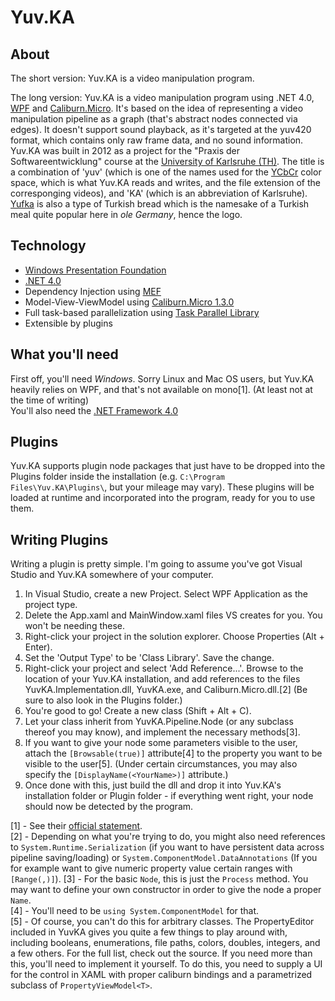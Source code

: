Yuv.KA
======

About
-----

The short version: Yuv.KA is a video manipulation program.

The long version: Yuv.KA is a video manipulation program using .NET 4.0, [WPF](http://en.wikipedia.org/wiki/Windows_Presentation_Foundation) and [Caliburn.Micro](http://caliburnmicro.codeplex.com/). It's based on the idea of representing a video manipulation pipeline as a graph (that's abstract nodes connected via edges). It doesn't support sound playback, as it's targeted at the yuv420 format, which contains only raw frame data, and no sound information. Yuv.KA was built in 2012 as a project for the "Praxis der Softwareentwicklung" course at the [University of Karlsruhe (TH)](http://kit.edu). The title is a combination of 'yuv' (which is one of the names used for the [YCbCr](http://en.wikipedia.org/wiki/YCbCr) color space, which is what Yuv.KA reads and writes, and the file extension of the corresponging videos), and 'KA' (which is an abbreviation of Karlsruhe). [Yufka](http://en.wikipedia.org/wiki/Yufka) is also a type of Turkish bread which is the namesake of a Turkish meal quite popular here in *ole Germany*, hence the logo.

Technology
----------

 * [Windows Presentation Foundation](http://msdn.microsoft.com/en-us/library/aa970268.aspx)
 * [.NET 4.0](http://www.microsoft.com/download/en/details.aspx?id=17718)
 * Dependency Injection using [MEF](http://msdn.microsoft.com/en-us/library/dd460648.aspx)
 * Model-View-ViewModel using [Caliburn.Micro 1.3.0](http://caliburnmicro.codeplex.com)
 * Full task-based parallelization using [Task Parallel Library](http://msdn.microsoft.com/en-us/library/dd460717.aspx)
 * Extensible by plugins


What you'll need
----------------

First off, you'll need *Windows*. Sorry Linux and Mac OS users, but Yuv.KA heavily relies on WPF, and that's not available on mono[1]. (At least not at the time of writing)  
You'll also need the [.NET Framework 4.0](http://www.microsoft.com/net)

Plugins
-------

Yuv.KA supports plugin node packages that just have to be dropped into the Plugins folder inside the installation (e.g. `C:\Program Files\Yuv.KA\Plugins\`, but your mileage may vary). These plugins will be loaded at runtime and incorporated into the program, ready for you to use them.

Writing Plugins
---------------

Writing a plugin is pretty simple. I'm going to assume you've got Visual Studio and Yuv.KA somewhere of your computer.

 1. In Visual Studio, create a new Project. Select WPF Application as the project type.
 2. Delete the App.xaml and MainWindow.xaml files VS creates for you. You won't be needing these.
 3. Right-click your project in the solution explorer. Choose Properties (Alt + Enter).
 4. Set the 'Output Type' to be 'Class Library'. Save the change.
 5. Right-click your project and select 'Add Reference...'. Browse to the location of your Yuv.KA installation, and add references to the files YuvKA.Implementation.dll, YuvKA.exe, and Caliburn.Micro.dll.[2] (Be sure to also look in the Plugins folder.)
 6. You're good to go! Create a new class (Shift + Alt + C).
 7. Let your class inherit from YuvKA.Pipeline.Node (or any subclass thereof you may know), and implement the necessary methods[3].
 8. If you want to give your node some parameters visible to the user, attach the `[Browsable(true)]` attribute[4] to the property you want to be visible to the user[5]. (Under certain circumstances, you may also specify the `[DisplayName(<YourName>)]` attribute.)
 9. Once done with this, just build the dll and drop it into Yuv.KA's installation folder or Plugin folder - if everything went right, your node should now be detected by the program.

 [1] - See their [official statement](http://www.mono-project.com/WPF).  
 [2] - Depending on what you're trying to do, you might also need references to `System.Runtime.Serialization` (if you want to have persistent data across pipeline saving/loading) or `System.ComponentModel.DataAnnotations` (If you for example want to give numeric property value certain ranges with `[Range(,)]`).
 [3] - For the basic `Node`, this is just the `Process` method. You may want to define your own constructor in order to give the node a proper `Name`.  
 [4] - You'll need to be `using System.ComponentModel` for that.  
 [5] - Of course, you can't do this for arbitrary classes. The PropertyEditor included in YuvKA gives you quite a few things to play around with, including booleans, enumerations, file paths, colors, doubles, integers, and a few others. For the full list, check out the source. If you need more than this, you'll need to implement it yourself. To do this, you need to supply a UI for the control in XAML with proper caliburn bindings and a parametrized subclass of `PropertyViewModel<T>`.  
